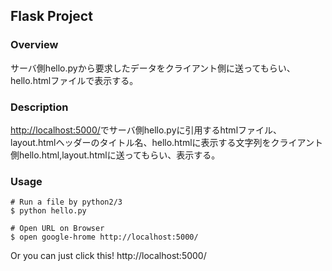 ## Flask Project
### Overview
サーバ側hello.pyから要求したデータをクライアント側に送ってもらい、hello.htmlファイルで表示する。

### Description   
<http://localhost:5000/>でサーバ側hello.pyに引用するhtmlファイル、layout.htmlヘッダーのタイトル名、hello.htmlに表示する文字列をクライアント側hello.html,layout.htmlに送ってもらい、表示する。

### Usage

```shell
# Run a file by python2/3
$ python hello.py

# Open URL on Browser
$ open google-hrome http://localhost:5000/
```
Or you can just click this!
http://localhost:5000/

